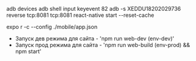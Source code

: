adb devices
adb shell input keyevent 82
adb -s XEDDU18202029736 reverse tcp:8081 tcp:8081
react-native start --reset-cache

expo r -c --config ./mobile/app.json

- Запуск дев режима для сайта - 'npm run web-dev (env-dev)'
- Запуск прод режима для сайта - 'npm run web-build (env-prod) && npm start'